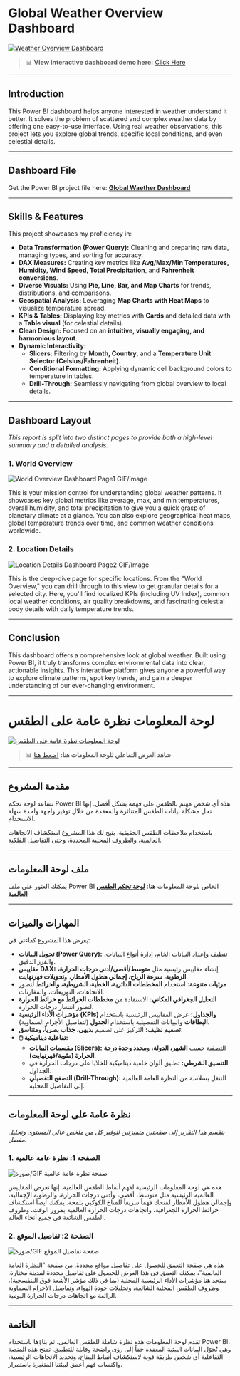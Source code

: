 # Global Weather Overview Dashboard


<a href="https://drive.google.com/file/d/1KNKne9v9ojPId5e-kDISbu5JBmE8xYos/view?usp=sharing" target="_blank">
  <img src="WeatherOverview.gif" alt="Weather Overview Dashboard">
</a>

> 📊 **View interactive dashboard demo here:** [Click Here](https://drive.google.com/file/d/1wAYhASo5g8RRpCqWGA8V3gGpB3qy1Uo_/view?usp=sharing)

---
##  Introduction

This Power BI dashboard helps anyone interested in weather understand it better. It solves the problem of scattered and complex weather data by offering one easy-to-use interface. Using real weather observations, this project lets you explore global trends, specific local conditions, and even celestial details.


---

##  Dashboard File

Get the Power BI project file here: **[Global Waether Dashboard](<GlobalWatherDashboard.pbix>)** 

---

## Skills & Features

This project showcases my proficiency in:

* **Data Transformation (Power Query):** Cleaning and preparing raw data, managing types, and sorting for accuracy.
* **DAX Measures:** Creating key metrics like **Avg/Max/Min Temperatures, Humidity, Wind Speed, Total Precipitation**, and **Fahrenheit conversions**.
* **Diverse Visuals:** Using **Pie, Line, Bar, and Map Charts** for trends, distributions, and comparisons.
* **Geospatial Analysis:** Leveraging **Map Charts with Heat Maps** to visualize temperature spread.
* **KPIs & Tables:** Displaying key metrics with **Cards** and detailed data with a **Table visual** (for celestial details).
* **Clean Design:** Focused on an **intuitive, visually engaging, and harmonious layout**.
* **Dynamic Interactivity:**
    * **Slicers:** Filtering by **Month, Country**, and a **Temperature Unit Selector (Celsius/Fahrenheit)**.
    * **Conditional Formatting:** Applying dynamic cell background colors to temperature in tables.
    * **Drill-Through:** Seamlessly navigating from global overview to local details.

---

## Dashboard Layout

*This report is split into two distinct pages to provide both a high-level summary and a detailed analysis.*

### **1. World Overview**

![World Overview Dashboard Page1 GIF/Image](Dashboard1.png)

This is your mission control for understanding global weather patterns. It showcases key global metrics like average, max, and min temperatures, overall humidity, and total precipitation to give you a quick grasp of planetary climate at a glance. You can also explore geographical heat maps, global temperature trends over time, and common weather conditions worldwide.


### **2. Location Details**
![Location Details Dashboard Page2 GIF/Image](dashboard2.png)

This is the deep-dive page for specific locations. From the "World Overview," you can drill through to this view to get granular details for a selected city. Here, you'll find localized KPIs (including UV Index), common local weather conditions, air quality breakdowns, and fascinating celestial body details with daily temperature trends.

----

##  Conclusion

This dashboard offers a comprehensive look at global weather. Built using Power BI, it truly transforms complex environmental data into clear, actionable insights. This interactive platform gives anyone a powerful way to explore climate patterns, spot key trends, and gain a deeper understanding of our ever-changing environment.

---

#  لوحة المعلومات نظرة عامة على الطقس

<a href="https://drive.google.com/file/d/1KNKne9v9ojPId5e-kDISbu5JBmE8xYos/view?usp=sharing" target="_blank">
  <img src="WeatherOverview.gif" alt="لوحة المعلومات نظرة عامة على الطقس">
</a>

> 📊 **شاهد العرض التفاعلي للوحة المعلومات هنا:** [اضغط هنا](https://drive.google.com/file/d/1wAYhASo5g8RRpCqWGA8V3gGpB3qy1Uo_/view?usp=sharing)

---

##  مقدمة المشروع

تساعد لوحة تحكم Power BI هذه أي شخص مهتم بالطقس على فهمه بشكل أفضل. إنها تحل مشكلة بيانات الطقس المتناثرة والمعقدة من خلال توفير 
واجهة واحدة سهلة الاستخدام. 

باستخدام ملاحظات الطقس الحقيقية، يتيح لك هذا المشروع استكشاف الاتجاهات العالمية، والظروف المحلية المحددة، وحتى التفاصيل الفلكية.


---

##  ملف لوحة المعلومات

يمكنك العثور على ملف Power BI الخاص بلوحة المعلومات هنا: **[لوحة تحكم الطقس العالمية](GlobalWeatherDashboard.pbix)**

---

##  المهارات والميزات

يعرض هذا المشروع كفاءتي في:

* **تحويل البيانات (Power Query):** تنظيف وإعداد البيانات الخام، إدارة أنواع البيانات، والفرز الدقيق.
* **مقاييس DAX:** إنشاء مقاييس رئيسية مثل **متوسط/أقصى/أدنى درجات الحرارة، الرطوبة، سرعة الرياح، إجمالي هطول الأمطار**، و**تحويلات فهرنهايت**.
* **مرئيات متنوعة:** استخدام **المخططات الدائرية، الخطية، الشريطية، والخرائط** لتصور الاتجاهات، التوزيعات، والمقارنات.
* **التحليل الجغرافي المكاني:** الاستفادة من **مخططات الخرائط مع خرائط الحرارة** لتصور انتشار درجات الحرارة.
* **مؤشرات الأداء الرئيسية (KPIs) والجداول:** عرض المقاييس الرئيسية باستخدام **البطاقات** والبيانات التفصيلية باستخدام **الجدول** (لتفاصيل الأجرام السماوية).
* **تصميم نظيف:** التركيز على تصميم **بديهي، جذاب بصرياً، ومتناسق**.
* **🖱️ تفاعلية ديناميكية:**
    * **مقسمات البيانات (Slicers):** التصفية حسب **الشهر، الدولة**، و**محدد وحدة درجة الحرارة (مئوية/فهرنهايت)**.
    * **التنسيق الشرطي:** تطبيق ألوان خلفية ديناميكية للخلايا على درجات الحرارة في الجداول.
    * **التصفح التفصيلي (Drill-Through):** التنقل بسلاسة من النظرة العامة العالمية إلى التفاصيل المحلية.

---

##  نظرة عامة على لوحة المعلومات

*ينقسم هذا التقرير إلى صفحتين متميزتين لتوفير كل من ملخص عالي المستوى وتحليل مفصل.*

### **1. الصفحة 1: نظرة عامة عالمية**

![صورة/GIF صفحة نظرة عامة عالمية](Dashboard1.png)

هذه هي لوحة المعلومات الرئيسية لفهم أنماط الطقس العالمية. إنها تعرض المقاييس العالمية الرئيسية مثل متوسط، أقصى، وأدنى درجات الحرارة، والرطوبة الإجمالية، وإجمالي هطول الأمطار لمنحك فهماً سريعاً للمناخ الكوكبي بلمحة. يمكنك أيضاً استكشاف خرائط الحرارة الجغرافية، واتجاهات درجات الحرارة العالمية بمرور الوقت، وظروف الطقس الشائعة في جميع أنحاء العالم.

### **2. الصفحة 2: تفاصيل الموقع**

![صورة/GIF صفحة تفاصيل الموقع](dashboard2.png)

هذه هي صفحة التعمق للحصول على تفاصيل مواقع محددة. من صفحة "النظرة العامة العالمية"، يمكنك التعمق في هذا العرض للحصول على تفاصيل محددة لمدينة مختارة. 
ستجد هنا مؤشرات الأداء الرئيسية المحلية (بما في ذلك مؤشر الأشعة فوق البنفسجية)، وظروف الطقس المحلية الشائعة، وتحليلات جودة الهواء، وتفاصيل الأجرام السماوية الرائعة مع اتجاهات درجات الحرارة اليومية.

---

##  الخاتمة

تقدم لوحة المعلومات هذه نظرة شاملة للطقس العالمي. تم بناؤها باستخدام Power BI، وهي تُحوّل البيانات البيئية المعقدة حقاً إلى رؤى واضحة وقابلة للتطبيق. تمنح هذه المنصة التفاعلية أي شخص طريقة قوية لاستكشاف أنماط المناخ، وتحديد الاتجاهات الرئيسية، واكتساب فهم أعمق لبيئتنا المتغيرة باستمرار.
